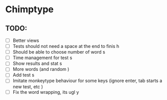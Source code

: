 # Chimptype

## TODO:
- [ ] Better views
- [ ] Tests should not need a space at the end to finis h
- [ ] Should be able to choose number of word s
- [ ] Time management for test s
- [ ] Show results and stat s
- [ ] More words (and random )
- [ ] Add test s
- [ ] Imitate monkeytype behaviour for some keys (ignore enter, tab starts a new test, etc )
- [ ] Fix the word wrapping, its ugl y
